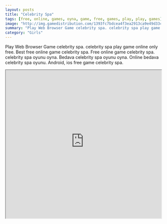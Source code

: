 ```yaml
---
layout: posts
title: "Celebrity Spa"
tags: [free, online, games, oyna, game, free, games, play, play, games]
image: "http://img.gamedistribution.com/1393fc7bdcea4f3ea2913ca9e49d33cf.jpg"
summary: "Play Web Browser Game celebrity spa. celebrity spa play game online only free. Best free online game celebrity spa. Free online game celebrity spa. celebrity spa oyunu oyna. Bedava celebrity spa oyunu oyna. Online bedava celebrity spa oyunu. Android, ios free game celebrity spa."
category: "Girls"
---
```


Play Web Browser Game celebrity spa. celebrity spa play game online only free. Best free online game celebrity spa. Free online game celebrity spa. celebrity spa oyunu oyna. Bedava celebrity spa oyunu oyna. Online bedava celebrity spa oyunu. Android, ios free game celebrity spa.

<iframe width="100%" height="480px;" src="http://flash.gamedistribution.com?game=1393fc7bdcea4f3ea2913ca9e49d33cf"></iframe>